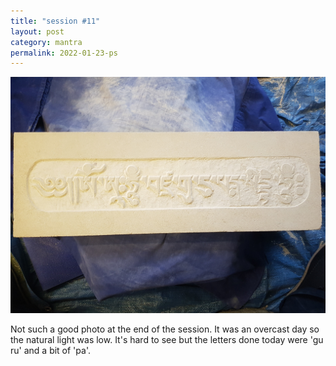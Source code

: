 ```yaml
---
title: "session #11"
layout: post
category: mantra
permalink: 2022-01-23-ps
---
```


![Padmasambhava11](/assets/images/mani/padmasambhava/ps11.jpg)  

Not such a good photo at the end of the session. It was an overcast day so the natural light was low. It's hard to see but the letters done today were 'gu ru' and a bit of 'pa'.
